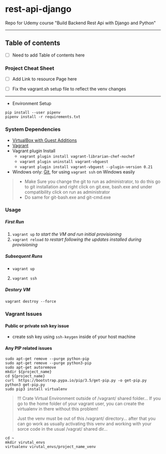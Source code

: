 # rest-api-django
Repo for Udemy course "Build Backend Rest Api with Django and Python"

----------------------------------------------------
## Table of contents
- [ ] Need to add Table of contents here

### Project Cheat Sheet
- [ ] Add Link to resource Page here

- [ ] Fix the vagrant.sh setup file to reflect the venv changes
----------------------------------------------------
* Environment Setup
```shell script
pip install --user pipenv
pipenv install -r requirements.txt
```

### System Dependencies

* [VirtualBox with Guest Additions](https://www.virtualbox.org/wiki/Downloads)
* [Vagrant](https://www.vagrantup.com/downloads.html)
* Vagrant plugin Install
    * `vagrant plugin install vagrant-librarian-chef-nochef`
    * `vagrant plugin uninstall vagrant-vbguest`
    * `vagrant plugin install vagrant-vbguest --plugin-version 0.21`
* Windows only: [Git](https://git-scm.com/download/win), for using `vagrant ssh` on Windows easily

> * Make Sure you change the git to run as administrator,
to do this go to git installation and right click on git.exe, bash.exe and under compatibility click on run as administrator
> * Do same for git-bash.exe and git-cmd.exe
### Usage

##### First Run

1. `vagrant up` _to start the VM and run initial provisioning_
3. `vagrant reload` _to restart following the updates installed during provisioning_

##### Subsequent Runs

* `vagrant up`
2. `vagrant ssh`

##### Destory VM
``vagrant destroy --force``

### Vagrant Issues
#### Public or private ssh key issue
* create ssh key using ``ssh-keygen`` inside of your host machine

#### Any PIP related issues 
 
```shell script
sudo apt-get remove --purge python-pip
sudo apt-get remove --purge python3-pip
sudo apt-get autoremove
mkdir ${project_name}
cd ${project_name}
curl  https://bootstrap.pypa.io/pip/3.5/get-pip.py -o get-pip.py
python3 get-pip.py
sudo pip3 install virtualenv
```
> !!! Crate Virtual Environment outside of  /vagrant/ shared folder...
If you go to the home folder of your vagrant user, you can create the virtualenv in there without this problem!
>
>
> Just the venv must be out of this /vagrant/ directory... after that you can go work as usually activating this venv and working with your sorce code in the usual /vagrat/ shared dir...
>
```shell script
cd ~
mkdir virutal_envs
virtualenv virutal_envs/project_name_venv  
```


